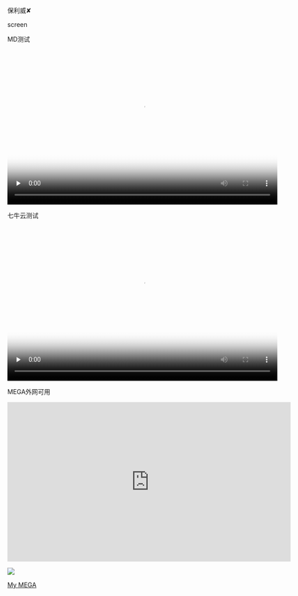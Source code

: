 <script src='//player.polyv.net/script/polyvplayer.min.js'></script>

保利威✘

<div id='plv_1ee1538ef742810030f54db829a94ab3_1'>screen</div>

MD测试

<video id="video" controls="" preload="none" poster="https://cdn.jsdelivr.net/gh/AmbroseRen/Picture/img/wallpaper/desktop/bing/lake.jpg" width="610px" height="350px">
    <source id="mp4" src="https://blinkfox.github.io/medias/videos/demo.mp4" type="video/mp4">
</video>

七牛云测试

<video id="video" controls="" preload="none" poster="https://cdn.jsdelivr.net/gh/AmbroseRen/Picture/img/wallpaper/desktop/bing/lake.jpg" width="610px" height="350px">
    <source id="mp4" src="http://ql0n6r7vu.hn-bkt.clouddn.com/txjg.mp4" type="video/mp4">
</video>

<script>
var player = polyvObject('#plv_1ee1538ef742810030f54db829a94ab3_1').videoPlayer({
    'width':'600',
  'height':'338',
    'vid' : '1ee1538ef742810030f54db829a94ab3_1' ,
 'forceH5':true 
});
</script>

MEGA外网可用

<iframe width="640" height="360" frameborder="0" src="https://mega.nz/embed/G48mxZbS#V7ijshlwaES2hm7BIfoGIVejEFgCatzzGTDoj7baEFU!1a" allowfullscreen allow="autoplay;"></iframe>

![](https://cdn.jsdelivr.net/gh/AmbroseRen/Picture@master/img/QR/MEGA/MEGA.png)

[My MEGA](https://mega.nz/C!v0kBAYzT)


